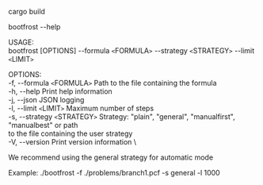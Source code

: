 cargo build

bootfrost --help

USAGE: \
    bootfrost [OPTIONS] --formula `<`FORMULA`>` --strategy `<`STRATEGY`>` --limit `<`LIMIT`>`

OPTIONS: \
    -f, --formula `<`FORMULA`>`      Path to the file containing the formula \
    -h, --help                   Print help information \
    -j, --json                   JSON logging \
    -l, --limit `<`LIMIT`>`          Maximum number of steps \
    -s, --strategy `<`STRATEGY`>`    Strategy: "plain", "general", "manualfirst", "manualbest" or path \
                                 to the file containing the user strategy \
    -V, --version                Print version information \

We recommend using the general strategy for automatic mode

Example: ./bootfrost -f ./problems/branch1.pcf -s general -l 1000

